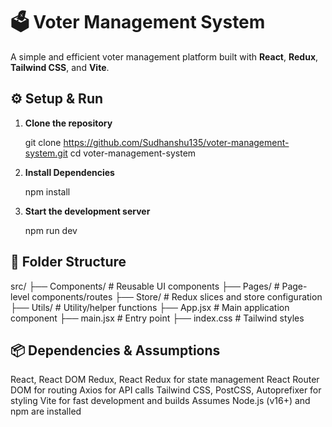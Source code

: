 # 🗳️ Voter Management System

A simple and efficient voter management platform built with **React**, **Redux**, **Tailwind CSS**, and **Vite**.

## ⚙️ Setup & Run

1. **Clone the repository**  

   git clone https://github.com/Sudhanshu135/voter-management-system.git
   cd voter-management-system

2. **Install Dependencies**

   npm install
  
3. **Start the development server**

   npm run dev

## 📁 Folder Structure
   
   src/
├── Components/   # Reusable UI components
├── Pages/        # Page-level components/routes
├── Store/        # Redux slices and store configuration
├── Utils/        # Utility/helper functions
├── App.jsx       # Main application component
├── main.jsx      # Entry point
├── index.css     # Tailwind styles

##  📦 Dependencies & Assumptions
   
   React, React DOM
   Redux, React Redux for state management
   React Router DOM for routing
   Axios for API calls
   Tailwind CSS, PostCSS, Autoprefixer for styling
   Vite for fast development and builds
   Assumes Node.js (v16+) and npm are installed
   







